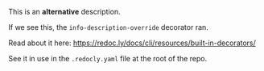 This is an **alternative** description.

If we see this, the `info-description-override` decorator ran.

Read about it here: https://redoc.ly/docs/cli/resources/built-in-decorators/

See it in use in the `.redocly.yaml` file at the root of the repo.